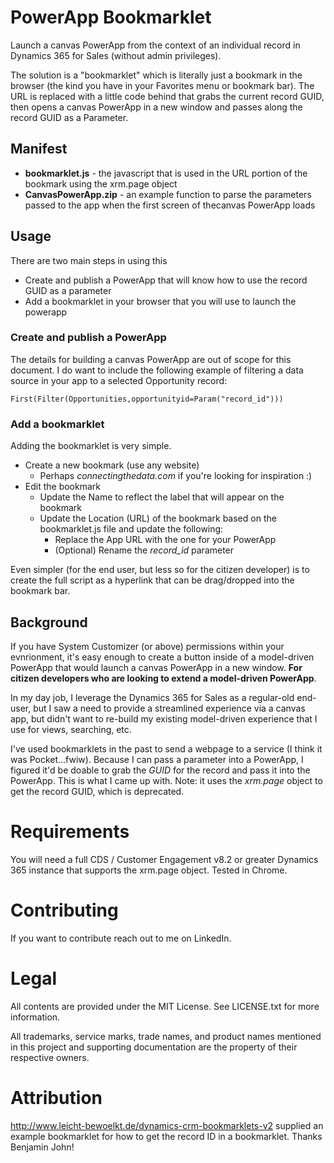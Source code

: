 
# PowerApp Bookmarklet

Launch a canvas PowerApp from the context of an individual record in Dynamics 365 for Sales (without admin privileges).

The solution is a "bookmarklet" which is literally just a bookmark in the browser (the kind you have in your Favorites menu or bookmark bar). The URL is replaced with a little code behind that grabs the current record GUID, then opens a canvas PowerApp in a new window and passes along the record GUID as a Parameter.

## Manifest

- **bookmarklet.js** - the javascript that is used in the URL portion of the bookmark using the xrm.page object
- **CanvasPowerApp.zip** - an example function to parse the parameters passed to the app when the first screen of thecanvas PowerApp loads

## Usage
There are two main steps in using this
- Create and publish a PowerApp that will know how to use the record GUID as a parameter
- Add a bookmarklet in your browser that you will use to launch the powerapp

### Create and publish a PowerApp
The details for building a canvas PowerApp are out of scope for this document. I do want to include the following example of filtering a data source in your app to a selected Opportunity record:
```
First(Filter(Opportunities,opportunityid=Param("record_id")))
```

### Add a bookmarklet
Adding the bookmarklet is very simple. 

- Create a new bookmark (use any website)
    - Perhaps *connectingthedata.com* if you're looking for inspiration :)
- Edit the bookmark 
    - Update the Name to reflect the label that will appear on the bookmark
    - Update the Location (URL) of the bookmark based on the bookmarklet.js file and update the following:
        - Replace the App URL with the one for your PowerApp
        - (Optional) Rename the *record_id* parameter

Even simpler (for the end user, but less so for the citizen developer) is to create the full script as a hyperlink that can be drag/dropped into the bookmark bar.

## Background
If you have System Customizer (or above) permissions within your evnrionment, it's easy enough to create a button inside of a model-driven PowerApp that would launch a canvas PowerApp in a new window. **For citizen developers who are looking to extend a model-driven PowerApp**. 

In my day job, I leverage the Dynamics 365 for Sales as a regular-old end-user, but I saw a need to provide a streamlined experience via a canvas app, but didn't want to re-build my existing model-driven experience that I use for views, searching, etc. 

I've used bookmarklets in the past to send a webpage to a service (I think it was Pocket...fwiw). Because I can pass a parameter into a PowerApp, I figured it'd be doable to grab the *GUID* for the record and pass it into the PowerApp. This is what I came up with. Note: it uses the *xrm.page* object to get the record GUID, which is deprecated.

# Requirements

You will need a full CDS / Customer Engagement v8.2 or greater Dynamics 365 instance that supports the xrm.page object. Tested in Chrome.

# Contributing

If you want to contribute reach out to me on LinkedIn.

# Legal

All contents are provided under the MIT License. See LICENSE.txt for more information.

All trademarks, service marks, trade names, and product names mentioned in this project and supporting documentation are the property of their respective owners.

# Attribution
http://www.leicht-bewoelkt.de/dynamics-crm-bookmarklets-v2 supplied an example bookmarklet for how to get the record ID in a bookmarklet. Thanks Benjamin John!